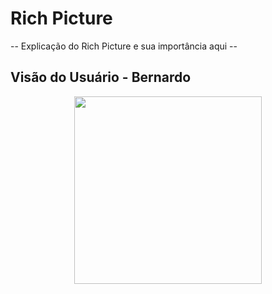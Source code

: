 # Rich Picture


-- Explicação do Rich Picture e sua importância aqui -- 


## Visão do Usuário - Bernardo

<p align=center><img width=300 src="https://github.com/projeto-cascata/portal-cascata-docs/blob/master/assets/richPictures/rpBernardoUsuario.png"></p>